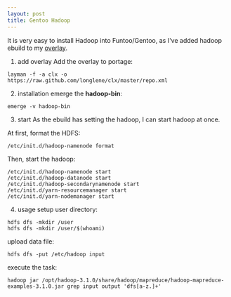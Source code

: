 ```yaml
---
layout: post
title: Gentoo Hadoop
---
```

It is very easy to install Hadoop into Funtoo/Gentoo, as I've added hadoop ebuild to my [overlay](https://github.com/longlene/clx).

1. add overlay
Add the overlay to portage:
```shell
layman -f -a clx -o https://raw.github.com/longlene/clx/master/repo.xml
```

2. installation
emerge the **hadoop-bin**:
```shell
emerge -v hadoop-bin
```

3. start
As the ebuild has setting the hadoop, I can start hadoop at once.

At first, format the HDFS:
```shell
/etc/init.d/hadoop-namenode format
```

Then, start the hadoop:
```shell
/etc/init.d/hadoop-namenode start
/etc/init.d/hadoop-datanode start
/etc/init.d/hadoop-secondarynamenode start
/etc/init.d/yarn-resourcemanager start
/etc/init.d/yarn-nodemanager start
```

4. usage
setup user directory:
```shell
hdfs dfs -mkdir /user
hdfs dfs -mkdir /user/$(whoami)
```

upload data file:
```shell
hdfs dfs -put /etc/hadoop input
```

execute the task:
```shell
hadoop jar /opt/hadoop-3.1.0/share/hadoop/mapreduce/hadoop-mapreduce-examples-3.1.0.jar grep input output 'dfs[a-z.]+'
```
